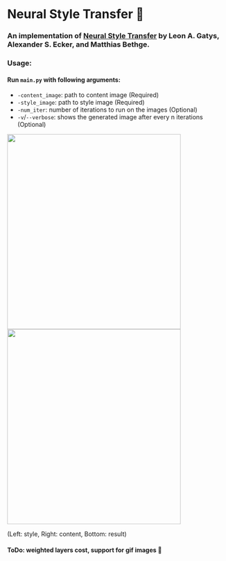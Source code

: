 # Neural Style Transfer :art:
### An implementation of [Neural Style Transfer](https://arxiv.org/abs/1508.06576) by Leon A. Gatys, Alexander S. Ecker, and Matthias Bethge.
### Usage:
#### Run `main.py` with following arguments:
* `-content_image`: path to content image (Required)
* `-style_image`: path to style image (Required)
* `-num_iter`: number of iterations to run on the images (Optional)
* `-v`/`--verbose`: shows the generated image after every n iterations (Optional)

<img src="https://i.imgur.com/lsVvkhE.jpg" height="450" width="400"><img src="https://i.imgur.com/fmQyZFG.jpg=" height="450" width="400">

(Left: style, Right: content, Bottom: result)

#### ToDo: weighted layers cost, support for gif images :construction:
